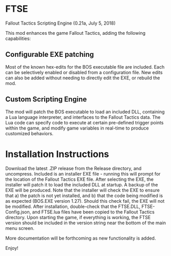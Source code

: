 # FTSE
Fallout Tactics Scripting Engine (0.21a, July 5, 2018)

This mod enhances the game Fallout Tactics, adding the following capabilities:

## Configurable EXE patching
Most of the known hex-edits for the BOS executable file are included. Each can be selectively enabled or disabled from a configuration file. New edits can also be added without needing to directly edit the EXE, or rebuild the mod.

## Custom Scripting Engine
The mod will patch the BOS executable to load an included DLL, containing a Lua language interpreter, and interfaces to the Fallout Tactics data. The Lua code can specify code to execute at certain pre-defined trigger points within the game, and modify game variables in real-time to produce customized behaviors.

# Installation Instructions
Download the latest .ZIP release from the Release directory, and uncompress. Included is an installer EXE file - running this will prompt for the location of the Fallout Tactics EXE file. After selecting the EXE, the installer will patch it to load the included DLL at startup. A backup of the EXE will be produced.
Note that the installer will check the EXE to ensure that a) the patch is not yet installed, and b) that the code being modified is as expected (BOS.EXE version 1.27). Should this check fail, the EXE will not be modified.
After installation, double-check that the FTSE.DLL, FTSE-Config.json, and FTSE.lua files have been copied to the Fallout Tactics directory.
Upon starting the game, if everything is working, the FTSE version should be included in the version string near the bottom of the main menu screen.

More documentation will be forthcoming as new functionality is added.

Enjoy!
